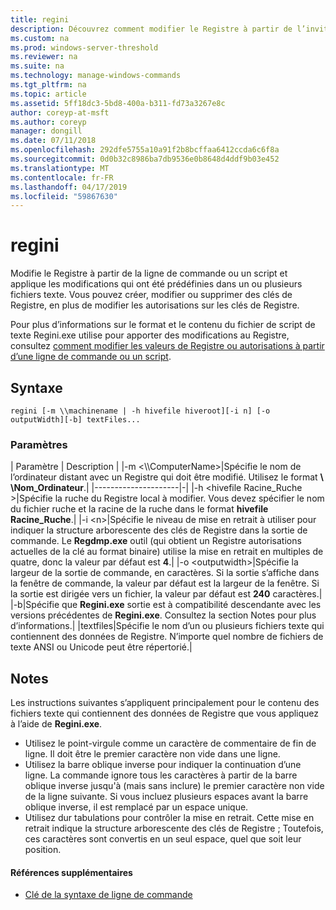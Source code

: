 ```yaml
---
title: regini
description: Découvrez comment modifier le Registre à partir de l’invite de commandes ou en utilisant un script.
ms.custom: na
ms.prod: windows-server-threshold
ms.reviewer: na
ms.suite: na
ms.technology: manage-windows-commands
ms.tgt_pltfrm: na
ms.topic: article
ms.assetid: 5ff18dc3-5bd8-400a-b311-fd73a3267e8c
author: coreyp-at-msft
ms.author: coreyp
manager: dongill
ms.date: 07/11/2018
ms.openlocfilehash: 292dfe5755a10a91f2b8bcffaa6412ccda6c6f8a
ms.sourcegitcommit: 0d0b32c8986ba7db9536e0b8648d4ddf9b03e452
ms.translationtype: MT
ms.contentlocale: fr-FR
ms.lasthandoff: 04/17/2019
ms.locfileid: "59867630"
---
```

# <a name="regini"></a>regini

Modifie le Registre à partir de la ligne de commande ou un script et applique les modifications qui ont été prédéfinies dans un ou plusieurs fichiers texte. Vous pouvez créer, modifier ou supprimer des clés de Registre, en plus de modifier les autorisations sur les clés de Registre.

Pour plus d’informations sur le format et le contenu du fichier de script de texte Regini.exe utilise pour apporter des modifications au Registre, consultez [comment modifier les valeurs de Registre ou autorisations à partir d’une ligne de commande ou un script](https://support.microsoft.com/help/264584/how-to-change-registry-values-or-permissions-from-a-command-line-or-a).

## <a name="syntax"></a>Syntaxe

```
regini [-m \\machinename | -h hivefile hiveroot][-i n] [-o outputWidth][-b] textFiles...
```

### <a name="parameters"></a>Paramètres

| Paramètre | Description |
|-m \<\\\\ComputerName>|Spécifie le nom de l’ordinateur distant avec un Registre qui doit être modifié. Utilisez le format  **\\ \\Nom_Ordinateur**.|
|---------------------|-|
|-h \<hivefile Racine_Ruche >|Spécifie la ruche du Registre local à modifier. Vous devez spécifier le nom du fichier ruche et la racine de la ruche dans le format **hivefile Racine_Ruche**.|
|-i \<n>|Spécifie le niveau de mise en retrait à utiliser pour indiquer la structure arborescente des clés de Registre dans la sortie de commande. Le **Regdmp.exe** outil (qui obtient un Registre autorisations actuelles de la clé au format binaire) utilise la mise en retrait en multiples de quatre, donc la valeur par défaut est **4**.|
|-o \<outputwidth>|Spécifie la largeur de la sortie de commande, en caractères. Si la sortie s’affiche dans la fenêtre de commande, la valeur par défaut est la largeur de la fenêtre. Si la sortie est dirigée vers un fichier, la valeur par défaut est **240** caractères.|
|-b|Spécifie que **Regini.exe** sortie est à compatibilité descendante avec les versions précédentes de **Regini.exe**. Consultez la section Notes pour plus d’informations.|
|textfiles|Spécifie le nom d’un ou plusieurs fichiers texte qui contiennent des données de Registre. N’importe quel nombre de fichiers de texte ANSI ou Unicode peut être répertorié.|

## <a name="remarks"></a>Notes

Les instructions suivantes s’appliquent principalement pour le contenu des fichiers texte qui contiennent des données de Registre que vous appliquez à l’aide de **Regini.exe**.
-   Utilisez le point-virgule comme un caractère de commentaire de fin de ligne. Il doit être le premier caractère non vide dans une ligne.
-   Utilisez la barre oblique inverse pour indiquer la continuation d’une ligne. La commande ignore tous les caractères à partir de la barre oblique inverse jusqu'à (mais sans inclure) le premier caractère non vide de la ligne suivante. Si vous incluez plusieurs espaces avant la barre oblique inverse, il est remplacé par un espace unique.
-   Utilisez dur tabulations pour contrôler la mise en retrait. Cette mise en retrait indique la structure arborescente des clés de Registre ; Toutefois, ces caractères sont convertis en un seul espace, quel que soit leur position.

#### <a name="additional-references"></a>Références supplémentaires

-   [Clé de la syntaxe de ligne de commande](command-line-syntax-key.md)